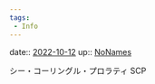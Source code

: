 ```yaml
---
tags:
 - Info
---
```


date:: [2022-10-12](Daily_Note/2022-10-12.md)
up:: [NoNames](../Bar/Novel/Chaos/NoNames.md)

シー・コーリングル・プロラティ
SCP